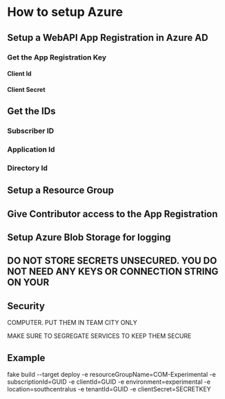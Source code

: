 # How to setup Azure

## Setup a WebAPI App Registration in Azure AD

### Get the App Registration Key
#### Client Id
#### Client Secret
## Get the IDs
### Subscriber ID
### Application Id
### Directory Id
## Setup a Resource Group
## Give Contributor access to the App Registration
## Setup Azure Blob Storage for logging
## DO NOT STORE SECRETS UNSECURED. YOU DO NOT NEED ANY KEYS OR CONNECTION STRING ON YOUR



## Security
COMPUTER. PUT THEM IN TEAM CITY ONLY

MAKE SURE TO SEGREGATE SERVICES TO KEEP THEM SECURE

## Example

fake build --target deploy -e resourceGroupName=COM-Experimental -e subscriptionId=GUID -e clientId=GUID -e environment=experimental -e location=southcentralus -e tenantId=GUID -e clientSecret=SECRETKEY